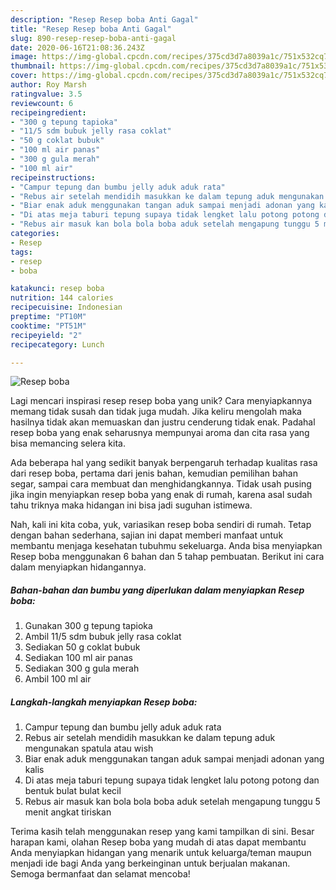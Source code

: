 ```yaml
---
description: "Resep Resep boba Anti Gagal"
title: "Resep Resep boba Anti Gagal"
slug: 890-resep-resep-boba-anti-gagal
date: 2020-06-16T21:08:36.243Z
image: https://img-global.cpcdn.com/recipes/375cd3d7a8039a1c/751x532cq70/resep-boba-foto-resep-utama.jpg
thumbnail: https://img-global.cpcdn.com/recipes/375cd3d7a8039a1c/751x532cq70/resep-boba-foto-resep-utama.jpg
cover: https://img-global.cpcdn.com/recipes/375cd3d7a8039a1c/751x532cq70/resep-boba-foto-resep-utama.jpg
author: Roy Marsh
ratingvalue: 3.5
reviewcount: 6
recipeingredient:
- "300 g tepung tapioka"
- "11/5 sdm bubuk jelly rasa coklat"
- "50 g coklat bubuk"
- "100 ml air panas"
- "300 g gula merah"
- "100 ml air"
recipeinstructions:
- "Campur tepung dan bumbu jelly aduk aduk rata"
- "Rebus air setelah mendidih masukkan ke dalam tepung aduk mengunakan spatula atau wish"
- "Biar enak aduk menggunakan tangan aduk sampai menjadi adonan yang kalis"
- "Di atas meja taburi tepung supaya tidak lengket lalu potong potong dan bentuk bulat bulat kecil"
- "Rebus air masuk kan bola bola boba aduk setelah mengapung tunggu 5 menit angkat tiriskan"
categories:
- Resep
tags:
- resep
- boba

katakunci: resep boba 
nutrition: 144 calories
recipecuisine: Indonesian
preptime: "PT10M"
cooktime: "PT51M"
recipeyield: "2"
recipecategory: Lunch

---
```



![Resep boba](https://img-global.cpcdn.com/recipes/375cd3d7a8039a1c/751x532cq70/resep-boba-foto-resep-utama.jpg)

Lagi mencari inspirasi resep resep boba yang unik? Cara menyiapkannya memang tidak susah dan tidak juga mudah. Jika keliru mengolah maka hasilnya tidak akan memuaskan dan justru cenderung tidak enak. Padahal resep boba yang enak seharusnya mempunyai aroma dan cita rasa yang bisa memancing selera kita.

Ada beberapa hal yang sedikit banyak berpengaruh terhadap kualitas rasa dari resep boba, pertama dari jenis bahan, kemudian pemilihan bahan segar, sampai cara membuat dan menghidangkannya. Tidak usah pusing jika ingin menyiapkan resep boba yang enak di rumah, karena asal sudah tahu triknya maka hidangan ini bisa jadi suguhan istimewa.




Nah, kali ini kita coba, yuk, variasikan resep boba sendiri di rumah. Tetap dengan bahan sederhana, sajian ini dapat memberi manfaat untuk membantu menjaga kesehatan tubuhmu sekeluarga. Anda bisa menyiapkan Resep boba menggunakan 6 bahan dan 5 tahap pembuatan. Berikut ini cara dalam menyiapkan hidangannya.

<!--inarticleads1-->

##### Bahan-bahan dan bumbu yang diperlukan dalam menyiapkan Resep boba:

1. Gunakan 300 g tepung tapioka
1. Ambil 11/5 sdm bubuk jelly rasa coklat
1. Sediakan 50 g coklat bubuk
1. Sediakan 100 ml air panas
1. Sediakan 300 g gula merah
1. Ambil 100 ml air




<!--inarticleads2-->

##### Langkah-langkah menyiapkan Resep boba:

1. Campur tepung dan bumbu jelly aduk aduk rata
1. Rebus air setelah mendidih masukkan ke dalam tepung aduk mengunakan spatula atau wish
1. Biar enak aduk menggunakan tangan aduk sampai menjadi adonan yang kalis
1. Di atas meja taburi tepung supaya tidak lengket lalu potong potong dan bentuk bulat bulat kecil
1. Rebus air masuk kan bola bola boba aduk setelah mengapung tunggu 5 menit angkat tiriskan




Terima kasih telah menggunakan resep yang kami tampilkan di sini. Besar harapan kami, olahan Resep boba yang mudah di atas dapat membantu Anda menyiapkan hidangan yang menarik untuk keluarga/teman maupun menjadi ide bagi Anda yang berkeinginan untuk berjualan makanan. Semoga bermanfaat dan selamat mencoba!
